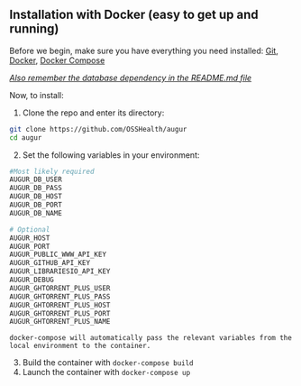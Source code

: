 Installation with Docker (easy to get up and running)
-----------------------------------------------------
Before we begin, make sure you have everything you need installed: [Git](https://git-scm.com/downloads), [Docker](https://www.docker.com/community-edition), [Docker Compose](https://docs.docker.com/compose/install/)

[*Also remember the database dependency in the README.md file*](http://ghtorrent.org/msr14.html)

Now, to install:

1.  Clone the repo and enter its directory:

```bash
git clone https://github.com/OSSHealth/augur
cd augur
```


2.  Set the following variables in your environment:

```bash
#Most likely required
AUGUR_DB_USER
AUGUR_DB_PASS
AUGUR_DB_HOST
AUGUR_DB_PORT
AUGUR_DB_NAME

# Optional
AUGUR_HOST
AUGUR_PORT
AUGUR_PUBLIC_WWW_API_KEY
AUGUR_GITHUB_API_KEY
AUGUR_LIBRARIESIO_API_KEY
AUGUR_DEBUG
AUGUR_GHTORRENT_PLUS_USER
AUGUR_GHTORRENT_PLUS_PASS
AUGUR_GHTORRENT_PLUS_HOST
AUGUR_GHTORRENT_PLUS_PORT
AUGUR_GHTORRENT_PLUS_NAME
```

    docker-compose will automatically pass the relevant variables from the local environment to the container.


3.  Build the container with `docker-compose build`
4.  Launch the container with `docker-compose up`


